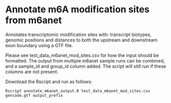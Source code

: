 # Annotate m6A modification sites from m6anet

Annotates transcriptomic modification sites with: transcript biotypes, genomic positions and distances to both the upstream and downstream exon boundary using a GTF file.

Please see test_data_m6anet_mod_sites.csv for how the input should be formatted. The output from multiple m6anet sample runs can be combined, and a sample_id and group_id column added. The script will still run if these columns are not present.

Download the Rscript and run as follows:
```
Rscript annotate_m6anet_output.R test_data_m6anet_mod_sites.csv gencode.gtf output_prefix
```

